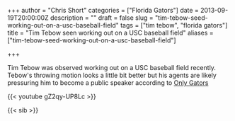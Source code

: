 +++
author = "Chris Short"
categories = ["Florida Gators"]
date = 2013-09-19T20:00:00Z
description = ""
draft = false
slug = "tim-tebow-seed-working-out-on-a-usc-baseball-field"
tags = ["tim tebow", "florida gators"]
title = "Tim Tebow seen working out on a USC baseball field"
aliases = ["tim-tebow-seed-working-out-on-a-usc-baseball-field"]

+++

Tim Tebow was observed working out on a USC baseball field recently. Tebow's throwing motion looks a little bit better but his agents are likely pressuring him to become a public speaker according to [Only Gators](http://www.onlygators.com/09/19/2013/four-bits-tebow-wuerffel-winslow-culpepper/)

{{< youtube gZ2qy-UP8Lc >}}

{{< sib >}}
